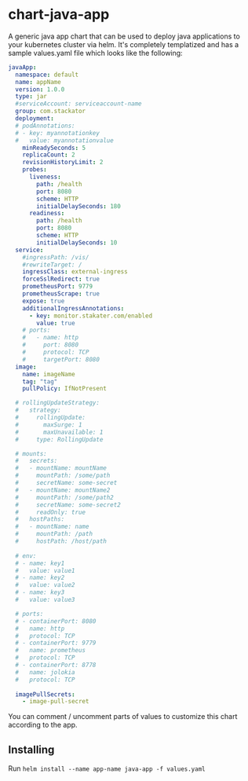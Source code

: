 # chart-java-app

A generic java app chart that can be used to deploy java applications to your kubernetes cluster via helm. It's completely templatized and has a sample values.yaml file which looks like the following:

```yaml
javaApp:
  namespace: default
  name: appName
  version: 1.0.0
  type: jar
  #serviceAccount: serviceaccount-name 
  group: com.stackator
  deployment:
  # podAnnotations:
  # - key: myannotationkey
  #   value: myannotationvalue
    minReadySeconds: 5
    replicaCount: 2
    revisionHistoryLimit: 2
    probes:
      liveness:
        path: /health
        port: 8080
        scheme: HTTP
        initialDelaySeconds: 180
      readiness:
        path: /health
        port: 8080
        scheme: HTTP
        initialDelaySeconds: 10
  service:
    #ingressPath: /vis/
    #rewriteTarget: /
    ingressClass: external-ingress
    forceSslRedirect: true
    prometheusPort: 9779
    prometheusScrape: true
    expose: true
    additionalIngressAnnotations:
      - key: monitor.stakater.com/enabled
        value: true
    # ports:
    #   - name: http
    #     port: 8080
    #     protocol: TCP
    #     targetPort: 8080
  image:
    name: imageName
    tag: "tag"
    pullPolicy: IfNotPresent

  # rollingUpdateStrategy:
  #   strategy:
  #     rollingUpdate:
  #       maxSurge: 1
  #       maxUnavailable: 1
  #     type: RollingUpdate

  # mounts:
  #   secrets:
  #   - mountName: mountName
  #     mountPath: /some/path
  #     secretName: some-secret
  #   - mountName: mountName2
  #     mountPath: /some/path2
  #     secretName: some-secret2
  #     readOnly: true
  #   hostPaths:
  #   - mountName: name
  #     mountPath: /path
  #     hostPath: /host/path
  
  # env:
  # - name: key1
  #   value: value1
  # - name: key2
  #   value: value2
  # - name: key3
  #   value: value3

  # ports:
  # - containerPort: 8080
  #   name: http
  #   protocol: TCP
  # - containerPort: 9779
  #   name: prometheus
  #   protocol: TCP
  # - containerPort: 8778
  #   name: jolokia
  #   protocol: TCP
    
  imagePullSecrets:
    - image-pull-secret
```

You can comment / uncomment parts of values to customize this chart according to the app.

## Installing

Run `helm install --name app-name java-app -f values.yaml`
